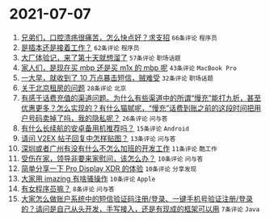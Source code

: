 # 2021-07-07

1. [兄弟们，口腔溃疡很痛苦，怎么快点好？求支招](https://www.v2ex.com/t/788021) `66条评论` `程序员`
1. [是插本还是接着工作？](https://www.v2ex.com/t/788002) `62条评论` `程序员`
1. [大厂体验记，来了第十天就想溜了](https://www.v2ex.com/t/788005) `57条评论` `职场话题`
1. [家人们，是现在买 mbp 还是买 m1x 的 mbp 呢](https://www.v2ex.com/t/787997) `43条评论` `MacBook Pro`
1. [一大早，就收到了 10 万点暴击短信，贼难受](https://www.v2ex.com/t/788000) `32条评论` `职场话题`
1. [关于北京租房的问题](https://www.v2ex.com/t/788017) `28条评论` `北京`
1. [有感于话费充值的渠道问题。为什么有些渠道中的所谓“慢充”能打九折，甚至优惠更多？怎么实现的？有什么猫腻呢，“慢充”话费到账之前的这段时间把用户号码卖掉了吗，我的隐私呢？](https://www.v2ex.com/t/788003) `26条评论` `问与答`
1. [有什么长续航的安卓备用机推荐吗？](https://www.v2ex.com/t/787992) `15条评论` `Android`
1. [请问 V2EX 帖子回复中怎样贴图？](https://www.v2ex.com/t/788014) `13条评论` `问与答`
1. [深圳或者广州有没有什么不怎么加班的开发工作](https://www.v2ex.com/t/787993) `11条评论` `酷工作`
1. [受伤在家，领导非要来家慰问，该怎么办？](https://www.v2ex.com/t/788037) `10条评论` `问与答`
1. [简单分享一下 Pro Display XDR 的体验](https://www.v2ex.com/t/788023) `10条评论` `分享发现`
1. [大家用 imazing 有啥骚操作](https://www.v2ex.com/t/787998) `10条评论` `Apple`
1. [有女程序员嘛？](https://www.v2ex.com/t/788031) `8条评论` `问与答`
1. [大家怎么做账户系统中的短信验证码注册/登录、一键手机号验证注册/登录的？请问是自己从头开发，手写接入，还是有现成的框架可以用](https://www.v2ex.com/t/787989) `7条评论` `Java`
